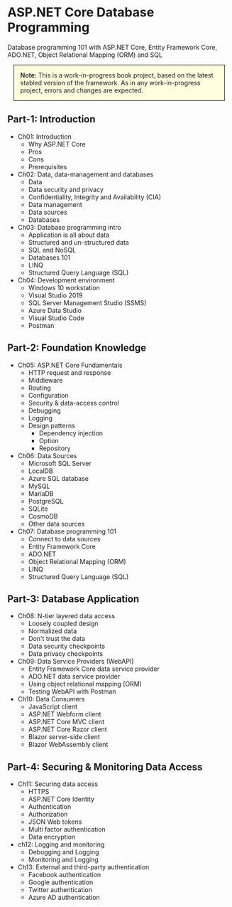 # ASP.NET Core Database Programming

Database programming 101 with ASP.NET Core, Entity Framework Core, ADO.NET, Object Relational Mapping (ORM) and SQL

<div style="border: 1px solid black; margin: 1em; padding: 1em; background-color: #ffffE0;">
  <span style="font-weight: 600;">Note: </span>
  This is a work-in-progress book project, based on the latest stabled version of the framework.  As in any work-in-progress project, errors and changes are expected.  
</div>

## Part-1: Introduction

* Ch01: Introduction
    * Why ASP.NET Core
    * Pros
    * Cons
    * Prerequisites
* Ch02: Data, data-management and databases
    * Data
    * Data security and privacy
    * Confidentiality, Integrity and Availability (CIA)
    * Data management
    * Data sources
    * Databases
* Ch03: Database programming intro
    * Application is all about data
    * Structured and un-structured data
    * SQL and NoSQL
    * Databases 101
    * LINQ
    * Structured Query Language (SQL)
* Ch04: Development environment
    * Windows 10 workstation
    * Visual Studio 2019
    * SQL Server Management Studio (SSMS)
    * Azure Data Studio
    * Visual Studio Code
    * Postman

## Part-2: Foundation Knowledge

* Ch05: ASP.NET Core Fundamentals
    * HTTP request and response
    * Middleware
    * Routing
    * Configuration
    * Security & data-access control
    * Debugging
    * Logging
    * Design patterns
        * Dependency injection
        * Option
        * Repository
* Ch06: Data Sources
    * Microsoft SQL Server
    * LocalDB
    * Azure SQL database
    * MySQL
    * MariaDB
    * PostgreSQL
    * SQLite
    * CosmoDB
    * Other data sources
* Ch07: Database programming 101
    * Connect to data sources
    * Entity Framework Core
    * ADO.NET
    * Object Relational Mapping (ORM)
    * LINQ
    * Structured Query Language (SQL)

## Part-3: Database Application

* Ch08: N-tier layered data access
    * Loosely coupled design
    * Normalized data
    * Don't trust the data
    * Data security checkpoints
    * Data privacy checkpoints
* Ch09: Data Service Providers (WebAPI)
    * Entity Framework Core data service provider
    * ADO.NET data service provider
    * Using object relational mapping (ORM)
    * Testing WebAPI with Postman
* Ch10: Data Consumers
    * JavaScript client
    * ASP.NET Webform client
    * ASP.NET Core MVC client
    * ASP.NET Core Razor client
    * Blazor server-side client
    * Blazor WebAssembly client


## Part-4: Securing & Monitoring Data Access

* Ch11: Securing data access
    * HTTPS
    * ASP.NET Core Identity
    * Authentication
    * Authorization
    * JSON Web tokens
    * Multi factor authentication
    * Data encryption
* ch12: Logging and monitoring
    * Debugging and Logging
    * Monitoring and Logging
* Ch13: External and third-party authentication
    * Facebook authentication
    * Google authentication
    * Twitter authentication
    * Azure AD authentication

